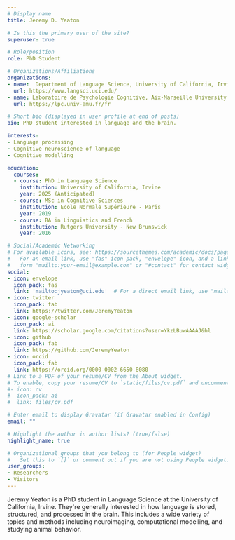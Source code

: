 ```yaml
---
# Display name
title: Jeremy D. Yeaton

# Is this the primary user of the site?
superuser: true

# Role/position
role: PhD Student

# Organizations/Affiliations
organizations:
- name:  Department of Language Science, University of California, Irvine
  url: https://www.langsci.uci.edu/
- name: Laboratoire de Psychologie Cognitive, Aix-Marseille University & CNRS
  url: https://lpc.univ-amu.fr/fr

# Short bio (displayed in user profile at end of posts)
bio: PhD student interested in language and the brain.

interests:
- Language processing
- Cognitive neuroscience of language
- Cognitive modelling

education:
  courses:
  - course: PhD in Language Science
    institution: University of California, Irvine
    year: 2025 (Anticipated)
  - course: MSc in Cognitive Sciences
    institution: Ecole Normale Supérieure - Paris
    year: 2019
  - course: BA in Linguistics and French
    institution: Rutgers University - New Brunswick
    year: 2016

# Social/Academic Networking
# For available icons, see: https://sourcethemes.com/academic/docs/page-builder/#icons
#   For an email link, use "fas" icon pack, "envelope" icon, and a link in the
#   form "mailto:your-email@example.com" or "#contact" for contact widget.
social:
- icon: envelope
  icon_pack: fas
  link: 'mailto:jyeaton@uci.edu'  # For a direct email link, use "mailto:test@example.org".
- icon: twitter
  icon_pack: fab
  link: https://twitter.com/JeremyYeaton
- icon: google-scholar
  icon_pack: ai
  link: https://scholar.google.com/citations?user=YkzLBuwAAAAJ&hl
- icon: github
  icon_pack: fab
  link: https://github.com/JeremyYeaton
- icon: orcid
  icon_pack: fab
  link: https://orcid.org/0000-0002-6650-8080
# Link to a PDF of your resume/CV from the About widget.
# To enable, copy your resume/CV to `static/files/cv.pdf` and uncomment the lines below.
#- icon: cv
#  icon_pack: ai
#  link: files/cv.pdf

# Enter email to display Gravatar (if Gravatar enabled in Config)
email: ""

# Highlight the author in author lists? (true/false)
highlight_name: true

# Organizational groups that you belong to (for People widget)
#   Set this to `[]` or comment out if you are not using People widget.
user_groups:
- Researchers
- Visitors
---
```


Jeremy Yeaton is a PhD student in Language Science at the University of California, Irvine. They're generally interested in how language is stored, structured, and processed in the brain. This includes a wide variety of topics and methods including neuroimaging, computational modelling, and studying animal behavior.
<!-- At the moment, they're looking at the lemma level (i.e.: the representation of words in the brain before you put sounds to them). They also have collaborators around the world looking at anything from theoretical syntax to baboon memory. -->

<!-- After growing up in New Jersey, they double majored in Linguistics & French, and minored in Chinese at Rutgers University - New Brunswick. After graduating, they worked for a year at the US Department of State’s School of Language Studies outside Washington, DC, spent a year in Haskovo (Хасково), Bulgaria teaching English to high schoolers on a Fulbright grant, and then moved to Paris to complete a master’s degree in Cognitive Science at the École Normale Supérieure. After finishing their master’s, they moved to Marseille, France where they worked as the Biological Signal Processing and Data Analysis Engineer for Jonathan Grainger’s ERC Advanced Grant within the Cognitive Psychology Lab at Aix-Marseille University. In that role, they analyzed EEG and eye-tracking data from experiments that pertain to orthographic, lexical, and sentence-level processing in reading. They also undertook a series of experiments examining sequence learning in baboons. -->
